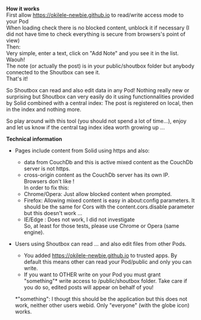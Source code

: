 **How it works**  
First allow https://okilele-newbie.github.io to read/write access mode to your Pod    
When loading check there is no blocked content, unblock it if necessary (I did not have time to check everything is secure from browsers's point of view)  
Then:  
Very simple, enter a text, click on "Add Note" and you see it in the list. Waouh!  
The note (or actually the post) is in your public/shoutbox folder but anybody connected to the Shoutbox can see it.  
That's it!

So Shoutbox can read and also edit data in any Pod! Nothing really new or surprising but Shoutbox can very easily do it using functionnalities provided by Solid combined with a central index: The post is registered on local, then in the index and nothing more.

So play around with this tool (you should not spend a lot of time...), enjoy and let us know if the central tag index idea worth growing up ...

**Technical information**
- Pages include content from Solid using https and also:
  - data from CouchDb and this is active mixed content as the CouchDb server is not https.
  - cross-origin content as  the CouchDb server has its own IP.    
Browsers don't like !  
In order to fix this:
  - Chrome/Opera: Just allow blocked content when prompted.
  - Firefox: Allowing mixed content is easy in about:config parameters. It should be the same for Cors with the content.cors.disable parameter but this doesn't work ...
  - IE/Edge : Does not work, I did not investigate  
So, at least for those tests, please use Chrome or Opera (same engine).

- Users using Shoutbox can read ... and also edit files from other Pods.
  - You added https://okilele-newbie.github.io to trusted apps. By default this means other can read your Pod/public and only you can write.
  - If you want to OTHER write on your Pod you must grant "something"* write access to /public/shoutbox folder. Take care if you do so, edited posts will appear on behalf of you!    
  
  *"something": I thougt this should be the application but this does not work, neither other users webid. Only "everyone" (with the globe icon) works.
  
